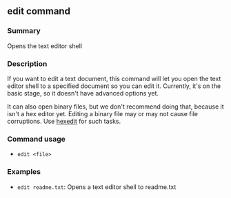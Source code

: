 ## edit command

### Summary

Opens the text editor shell

### Description

If you want to edit a text document, this command will let you open the text editor shell to a specified document so you can edit it. Currently, it's on the basic stage, so it doesn't have advanced options yet.

It can also open binary files, but we don't recommend doing that, because it isn't a hex editor yet. Editing a binary file may or may not cause file corruptions. Use [hexedit](KS-Command-hexedit.md) for such tasks.

### Command usage

* `edit <file>`

### Examples

* `edit readme.txt`: Opens a text editor shell to readme.txt